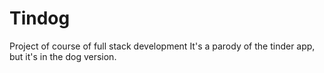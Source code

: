 # Tindog
Project of course of full stack development
It's a parody of the tinder app, but it's in the dog version.
